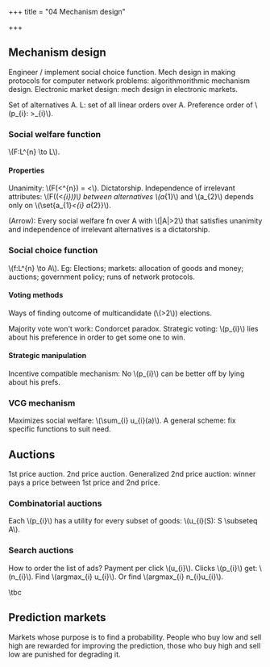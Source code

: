 +++
title = "04 Mechanism design"

+++
## Mechanism design
Engineer / implement social choice function. Mech design in making protocols for computer network problems: algorithmorithmic mechanism design. Electronic market design: mech design in electronic markets.

Set of alternatives A. L: set of all linear orders over A. Preference order of \\(p_{i}: >_{i}\\).

### Social welfare function
\\(F:L^{n} \to L\\).

#### Properties
Unanimity: \\(F(<^{n}) = <\\). Dictatorship. Independence of irrelevant attributes: \\(F((<_{i}))\\) between alternatives \\(a_{1}\\) and \\(a_{2}\\) depends only on \\(\set{a_{1}<_{i} a_{2}}\\).

(Arrow): Every social welfare fn over A with \\(|A|>2\\) that satisfies unanimity and independence of irrelevant alternatives is a dictatorship.

### Social choice function
\\(f:L^{n} \to A\\). Eg: Elections; markets: allocation of goods and money; auctions; government policy; runs of network protocols.

#### Voting methods
Ways of finding outcome of multicandidate (\\(>2\\)) elections.

Majority vote won't work: Condorcet paradox. Strategic voting: \\(p_{i}\\) lies about his preference in order to get some one to win.

#### Strategic manipulation
Incentive compatible mechanism: No \\(p_{i}\\) can be better off by lying about his prefs.

### VCG mechanism
Maximizes social welfare: \\(\sum_{i} u_{i}(a)\\). A general scheme: fix specific functions to suit need.

## Auctions
1st price auction. 2nd price auction. Generalized 2nd price auction: winner pays a price between 1st price and 2nd price.

### Combinatorial auctions
Each \\(p_{i}\\) has a utility for every subset of goods: \\(u_{i}(S): S \subseteq A\\).

### Search auctions
How to order the list of ads? Payment per click \\(u_{i}\\). Clicks \\(p_{i}\\) get: \\(n_{i}\\). Find \\(argmax_{i} u_{i}\\). Or find \\(argmax_{i} n_{i}u_{i}\\).

\tbc

## Prediction markets
Markets whose purpose is to find a probability. People who buy low and sell high are rewarded for improving the prediction, those who buy high and sell low are punished for degrading it.